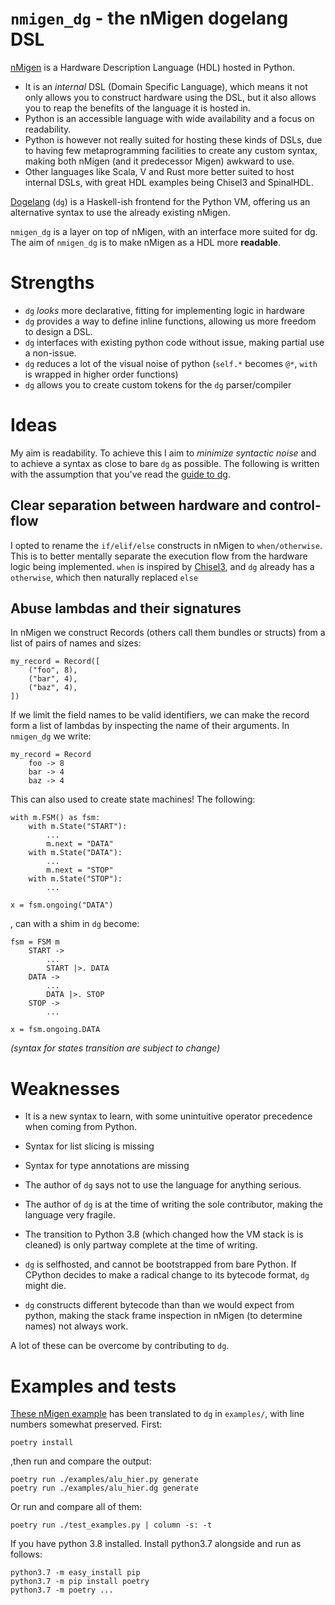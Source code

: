 # `nmigen_dg` - the nMigen dogelang DSL

[nMigen](https://m-labs.hk/gateware/nmigen/) is a Hardware Description Language (HDL) hosted in Python.

* It is an *internal* DSL (Domain Specific Language), which means it not only allows you to construct hardware using the DSL, but it also allows you to reap the benefits of the language it is hosted in.
* Python is an accessible language with wide availability and a focus on readability.
* Python is however not really suited for hosting these kinds of DSLs, due to having few metaprogramming facilities to create any custom syntax, making both nMigen (and it predecessor Migen) awkward to use.
* Other languages like Scala, V and Rust more better suited to host internal DSLs, with great HDL examples being Chisel3 and SpinalHDL.

[Dogelang](https://pyos.github.io/dg/) (`dg`) is a Haskell-ish frontend for the Python VM, offering us an alternative syntax to use the already existing nMigen.

`nmigen_dg` is a layer on top of nMigen, with an interface more suited for dg. The aim of `nmigen_dg` is to make nMigen as a HDL more **readable**.


# Strengths

* `dg` *looks* more declarative, fitting for implementing logic in hardware
* `dg` provides a way to define inline functions, allowing us more freedom to design a DSL.
* `dg` interfaces with existing python code without issue, making partial use a non-issue.
* `dg` reduces a lot of the visual noise of python (`self.*` becomes `@*`, `with` is wrapped in higher order functions)
* `dg` allows you to create custom tokens for the `dg` parser/compiler



# Ideas

My aim is readability. To achieve this I aim to *minimize syntactic noise* and to achieve a syntax as close to bare `dg` as possible.
The following is written with the assumption that you've read the [guide to dg](https://pyos.github.io/dg/tutorial/).

## Clear separation between hardware and control-flow

I opted to rename the `if/elif/else` constructs in nMigen to `when/otherwise`.
This is to better mentally separate the execution flow from the hardware logic being implemented.
`when` is inspired by [Chisel3](https://www.chisel-lang.org/), and `dg` already has a `otherwise`, which then naturally replaced `else`


## Abuse lambdas and their signatures

In nMigen we construct Records (others call them bundles or structs) from a list of pairs of names and sizes:

	my_record = Record([
		("foo", 8),
		("bar", 4),
		("baz", 4),
	])

If we limit the field names to be valid identifiers, we can make the record form a list of lambdas by inspecting the name of their arguments. In `nmigen_dg` we write:

	my_record = Record
		foo -> 8
		bar -> 4
		baz -> 4

This can also used to create state machines! The following:

	with m.FSM() as fsm:
		with m.State("START"):
			...
			m.next = "DATA"
		with m.State("DATA"):
			...
			m.next = "STOP"
		with m.State("STOP"):
			...

	x = fsm.ongoing("DATA")

, can with a shim in `dg` become:

	fsm = FSM m
		START ->
	    	...
			START |>. DATA
		DATA ->
			...
			DATA |>. STOP
		STOP ->
			...

	x = fsm.ongoing.DATA

*(syntax for states transition are subject to change)*



# Weaknesses

* It is a new syntax to learn, with some unintuitive operator precedence when coming from Python.

* Syntax for list slicing is missing

* Syntax for type annotations are missing

* The author of `dg` says not to use the language for anything serious.

* The author of `dg` is at the time of writing the sole contributor, making the language very fragile.

* The transition to Python 3.8 (which changed how the VM stack is is cleaned) is only partway complete at the time of writing.

* `dg` is selfhosted, and cannot be bootstrapped from bare Python.
  If CPython decides to make a radical change to its bytecode format, `dg` might die.

* `dg` constructs different bytecode than than we would expect from python, making the stack frame inspection in nMigen (to determine names) not always work.

A lot of these can be overcome by contributing to `dg`.


# Examples and tests

[These nMigen example](https://github.com/m-labs/nmigen/tree/master/examples/basic) has been translated to `dg` in `examples/`, with line numbers somewhat preserved. First:

	poetry install

,then run and compare the output:

	poetry run ./examples/alu_hier.py generate
	poetry run ./examples/alu_hier.dg generate

Or run and compare all of them:

	poetry run ./test_examples.py | column -s: -t

If you have python 3.8 installed. Install python3.7 alongside and run as follows:

	python3.7 -m easy_install pip
	python3.7 -m pip install poetry
	python3.7 -m poetry ...
